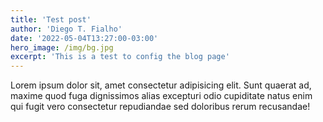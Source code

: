 ```yaml
---
title: 'Test post'
author: 'Diego T. Fialho'
date: '2022-05-04T13:27:00-03:00'
hero_image: /img/bg.jpg
excerpt: 'This is a test to config the blog page'
---
```

Lorem ipsum dolor sit, amet consectetur adipisicing elit. Sunt quaerat ad, maxime quod fuga dignissimos alias excepturi odio cupiditate natus enim qui fugit vero consectetur repudiandae sed doloribus rerum recusandae!
